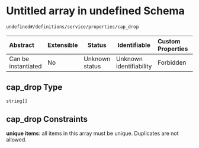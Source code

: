 # Untitled array in undefined Schema

```txt
undefined#/definitions/service/properties/cap_drop
```




| Abstract            | Extensible | Status         | Identifiable            | Custom Properties | Additional Properties | Access Restrictions | Defined In                                                                  |
| :------------------ | ---------- | -------------- | ----------------------- | :---------------- | --------------------- | ------------------- | --------------------------------------------------------------------------- |
| Can be instantiated | No         | Unknown status | Unknown identifiability | Forbidden         | Allowed               | none                | [config_schema_v3.9.json\*](config_schema_v3.9.json "open original schema") |

## cap_drop Type

`string[]`

## cap_drop Constraints

**unique items**: all items in this array must be unique. Duplicates are not allowed.
